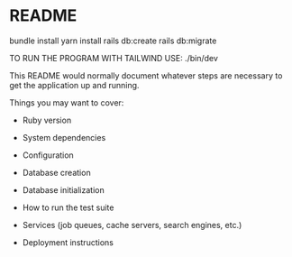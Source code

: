 # README

bundle install
yarn install
rails db:create
rails db:migrate

TO RUN THE PROGRAM WITH TAILWIND USE: 
./bin/dev







This README would normally document whatever steps are necessary to get the
application up and running.

Things you may want to cover:

* Ruby version

* System dependencies

* Configuration

* Database creation

* Database initialization

* How to run the test suite

* Services (job queues, cache servers, search engines, etc.)

* Deployment instructions

